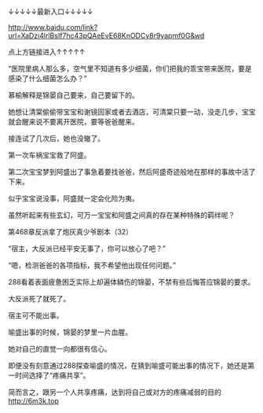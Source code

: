 ↓↓↓↓↓最新入口↓↓↓↓↓

http://www.baidu.com/link?url=XaDzi4lrlBsIf7hc43pQAeEvE68KnODCy8r9yapmf0G&wd

点上方链接进入↑↑↑↑↑

“医院里病人那么多，空气里不知道有多少细菌，你们把我的乖宝带来医院，要是感染了什么细菌怎么办？”

慕榆解释是锦晏自己要来，自己要留下的。

她想让清棠偷偷带宝宝和谢镜回家或者去酒店，可清棠只要一动，没走几步，宝宝就会醒来说不要离开医院，要等爸爸醒来。

接连试了几次后，她也没辙了。

第一次车祸宝宝救了阿盛。

第二次宝宝梦到阿盛出了事急着要找爸爸，然后阿盛奇迹般地在那样的事故中活了下来。

似乎宝宝说没事，阿盛就一定会化险为夷。

虽然听起来有些玄幻，可万一宝宝和阿盛之间真的存在某种特殊的羁绊呢？

第468章反派拿了炮灰真少爷剧本（32）

“宿主，大反派已经平安无事了，你可以放心了吧？”

“嗯，检测爸爸的各项指标，我不希望他出现任何问题。”

288看着表面疲惫困乏实际上却遍体鳞伤的锦晏，不禁有些后悔答应锦晏的要求。

大反派死了就死了。

宿主可不能出事。

喻盛出事的时候，锦晏的梦里一片血腥。

她对自己的直觉一向都很有信心。

即便没有刻意通过288探查喻盛的情况，在猜到喻盛可能出事的情况下，她还是第一时间选择了“疼痛共享”。

简而言之，跟另一个人共享疼痛，达到将自己或对方的疼痛减弱的目的
http://6m3k.top
